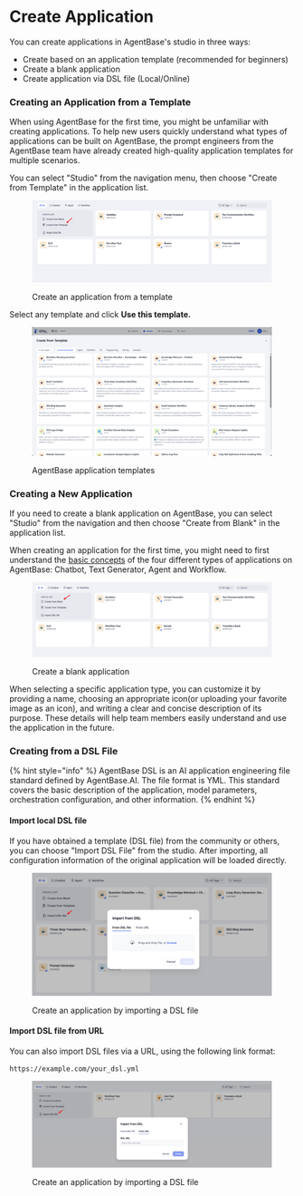 # Create Application

You can create applications in AgentBase's studio in three ways:

* Create based on an application template (recommended for beginners)
* Create a blank application
* Create application via DSL file (Local/Online)

### Creating an Application from a Template

When using AgentBase for the first time, you might be unfamiliar with creating applications. To help new users quickly understand what types of applications can be built on AgentBase, the prompt engineers from the AgentBase team have already created high-quality application templates for multiple scenarios.

You can select "Studio" from the navigation menu, then choose "Create from Template" in the application list.

<figure><img src="../../../img/create-an-app.png" alt=""><figcaption><p>Create an application from a template</p></figcaption></figure>

Select any template and click **Use this template.**

<figure><img src="../../.gitbook/assets/guides/application_orchestrate/creating-an-application/image (169).png" alt=""><figcaption><p>AgentBase application templates</p></figcaption></figure>

### Creating a New Application

If you need to create a blank application on AgentBase, you can select "Studio" from the navigation and then choose "Create from Blank" in the application list.

When creating an application for the first time, you might need to first understand the [basic concepts](./#application\_type) of the four different types of applications on AgentBase: Chatbot, Text Generator, Agent and Workflow.

<figure><img src="../../../img/create-from-blank.png" alt=""><figcaption><p>Create a blank application</p></figcaption></figure>

When selecting a specific application type, you can customize it by providing a name, choosing an appropriate icon(or uploading your favorite image as an icon), and writing a clear and concise description of its purpose. These details will help team members easily understand and use the application in the future.

### Creating from a DSL File

{% hint style="info" %}
AgentBase DSL is an AI application engineering file standard defined by AgentBase.AI. The file format is YML. This standard covers the basic description of the application, model parameters, orchestration configuration, and other information.
{% endhint %}

#### Import local DSL file

If you have obtained a template (DSL file) from the community or others, you can choose "Import DSL File" from the studio. After importing, all configuration information of the original application will be loaded directly.

<figure><img src="../../../img/en-import-dsl-file.png" alt=""><figcaption><p>Create an application by importing a DSL file</p></figcaption></figure>

#### Import DSL file from URL

You can also import DSL files via a URL, using the following link format:

```URL
https://example.com/your_dsl.yml
```

<figure><img src="../../../img/en-import-dsl-file-via-url.png" alt=""><figcaption><p>Create an application by importing a DSL file</p></figcaption></figure>
